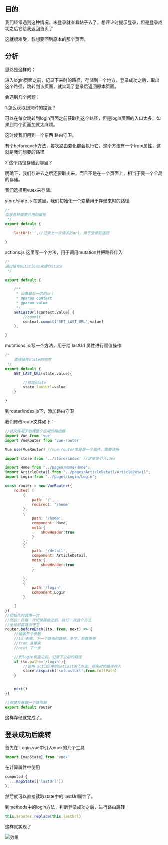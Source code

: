 ## 目的

我们经常遇到这种情况，未登录就查看帖子去了，想评论时提示登录，但是登录成功之后它给我返回首页了

这就很难受，我想要回到原本的那个页面。

## 分析

思路是这样的：

进入login页面之前，记录下来时的路径，存储到一个地方。登录成功之后，取出这个路径，跳转到该页面，就实现了登录后返回原本页面。

会遇到几个问题：

1.怎么获取到来时的路径？

可以在每次跳转到login页面之前获取到这个路径，但是login页面的入口太多，如果到每个页面加就太麻烦。

这时候我们用到一个东西 路由守卫。

有个beforeeach方法，每次路由变化都会执行它，这个方法有一个from属性，这就是我们想要的路径

2.这个路径存储到哪里？

明确下，我们存进去之后还要取出来，而且不是在一个页面上，相当于要一个全局的存储。

我们选择用vuex来存储。

store/state.js 在这里，我们初始化一个变量用于存储来时的路径

```js
/*
存放各种需要共用的属性
 */
export default {

    lastUrl:'',//记录上一次请求的url，用于登录后返回

}
```

actions.js 这里写一个方法，用于调用mutation并把路径传入

```js
/*
通过操作mutations来操作state
 */

export default {

    /**
     * 设置最后一次的url
     * @param context
     * @param value
     */
    setLastUrl(context,value) {
        //commit
        context.commit('SET_LAST_URL',value)
    },

}
```

mutations.js 写一个方法，用于给 lastUrl 属性进行赋值操作

```js
/*
    直接操作state的地方
 */
export default {
    SET_LAST_URL(state,value){

        //修改state
        state.lastUrl=value
    }

}
```



到router/index.js下，添加路由守卫

我们修改route文件如下：

```js
//该文件用于创建整个应用的路由器
import Vue from 'vue'
import VueRouter from 'vue-router'

Vue.use(VueRouter) //vue-router本身是一个插件，需要注册

import store from '../store/index' //这里是引入vuex

import Home from "../pages/Home/Home";
import ArticleDetail from "../pages/ArticleDetail/ArticleDetail";
import Login from "../pages/Login/Login";

const router = new VueRouter({
    routes: [
        {
            path: '/',
            redirect: '/home'
        },
        {
            path: '/home',
            component: Home,
            meta:{
                showHeader:true
            }
        },
        {
            path: '/detail',
            component: ArticleDetail,
            meta:{
                showHeader:true
            }

        },
        {
            path:'/login',
            component:Login
        }

    ]
})
//初始化时调用一次
//然后，在每一次切换路由之前，执行一次这个方法
//全局前置路由守卫
router.beforeEach((to, from, next) => {
    //接收三个参数
    //to 去哪，下一个路由的路径，名字，参数等等
    //from 从哪来
    //next 下一步

    //到login页面之前，记录下之前的路径
    if (to.path=='/login'){
        //调用 action中的setLastUrl方法，把来时的路径存入
        store.dispatch('setLastUrl',from.fullPath)
    }


    next()
})

//创建并暴露一个路由器
export default router
```



这样存储就完成了。

## 登录成功后跳转

首先在 Login.vue中引入vuex的几个工具

```js
import {mapState} from 'vuex'
```

在计算属性中使用

```js
computed:{
  ...mapState(['lastUrl'])  
},
```

然后就可以直接读取state中的 lastUrl属性了。



到methods中的login方法，判断登录成功之后，进行路由跳转

```js
this.$router.replace(this.lastUrl)
```

这样就实现了

![效果](D:\project\tempProject\sunofbeach_weapp\notes\18.登录页面-登录成功返回原页面\效果.gif)

